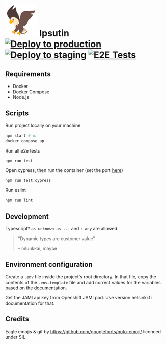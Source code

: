 # <img src=./public/pirated_eagle.gif width=100px /> Ipsutin [![Deploy to production](https://github.com/UniversityOfHelsinkiCS/ipsutin/actions/workflows/production.yml/badge.svg)](https://github.com/UniversityOfHelsinkiCS/ipsutin/actions/workflows/production.yml) [![Deploy to staging](https://github.com/UniversityOfHelsinkiCS/ipsutin/actions/workflows/staging.yml/badge.svg)](https://github.com/UniversityOfHelsinkiCS/ipsutin/actions/workflows/staging.yml) [![E2E Tests](https://github.com/UniversityOfHelsinkiCS/ipsutin/actions/workflows/test.yml/badge.svg)](https://github.com/UniversityOfHelsinkiCS/ipsutin/actions/workflows/test.yml)

## Requirements

- Docker
- Docker Compose
- Node.js

## Scripts

Run project locally on your machine.

```bash
npm start # or
docker compose up
```

Run all e2e tests

```bash
npm run test
```

Open cypress, then run the container (set the port [here](cypress/support/e2e.ts))

```bash
npm run test:cypress
```

Run eslint

```bash
npm run lint
```

## Development

Typescript? `as unknown as ...` and `: any` are allowed.

> "Dynamic types are customer value"
>
> – mluukkai, maybe

## Environment configuration

Create a `.env` file inside the project's root directory. In that file, copy the contents of the `.env.template` file and add correct values for the variables based on the documentation.

Get the JAMI api key from Openshift JAMI pod. Use version.helsinki.fi documentation for that.

## Credits

Eagle emojis & gif by https://github.com/googlefonts/noto-emoji/ licenced under SIL
